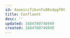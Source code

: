 ```yaml
---
id: 4aaeiccfibvnfu08sdpgf0t
title: Confluent
desc: ''
updated: 1684700746949
created: 1684700746949
---
```


